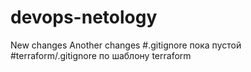 # devops-netology
New changes
Another changes
#.gitignore пока пустой
#terraform/.gitignore по шаблону terraform
